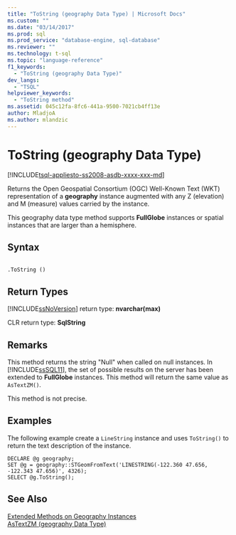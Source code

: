 ```yaml
---
title: "ToString (geography Data Type) | Microsoft Docs"
ms.custom: ""
ms.date: "03/14/2017"
ms.prod: sql
ms.prod_service: "database-engine, sql-database"
ms.reviewer: ""
ms.technology: t-sql
ms.topic: "language-reference"
f1_keywords: 
  - "ToString (geography Data Type)"
dev_langs: 
  - "TSQL"
helpviewer_keywords: 
  - "ToString method"
ms.assetid: 045c12fa-8fc6-441a-9500-7021cb4ff13e
author: MladjoA
ms.author: mlandzic 
---
```

# ToString (geography Data Type)
[!INCLUDE[tsql-appliesto-ss2008-asdb-xxxx-xxx-md](../../includes/tsql-appliesto-ss2008-asdb-xxxx-xxx-md.md)]

  Returns the Open Geospatial Consortium (OGC) Well-Known Text (WKT) representation of a **geography** instance augmented with any Z (elevation) and M (measure) values carried by the instance.  
  
 This geography data type method supports **FullGlobe** instances or spatial instances that are larger than a hemisphere.  
  
## Syntax  
  
```  
  
.ToString ()  
```  
  
## Return Types  
 [!INCLUDE[ssNoVersion](../../includes/ssnoversion-md.md)] return type: **nvarchar(max)**  
  
 CLR return type: **SqlString**  
  
## Remarks  
 This method returns the string "Null" when called on null instances. In [!INCLUDE[ssSQL11](../../includes/sssql11-md.md)], the set of possible results on the server has been extended to **FullGlobe** instances. This method will return the same value as `AsTextZM()`.  
  
 This method is not precise.  
  
## Examples  
 The following example create a `LineString` instance and uses `ToString()` to return the text description of the instance.  
  
```  
DECLARE @g geography;  
SET @g = geography::STGeomFromText('LINESTRING(-122.360 47.656, -122.343 47.656)', 4326);  
SELECT @g.ToString();  
```  
  
## See Also  
 [Extended Methods on Geography Instances](../../t-sql/spatial-geography/extended-methods-on-geography-instances.md)   
 [AsTextZM &#40;geography Data Type&#41;](../../t-sql/spatial-geography/astextzm-geography-data-type.md)  
  
  
